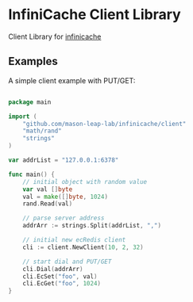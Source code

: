 # InfiniCache Client Library

Client Library for [infinicache](https://github.com/mason-leap-lab/infinicache)


## Examples
A simple client example with PUT/GET:
```go

package main

import (
	"github.com/mason-leap-lab/infinicache/client"
	"math/rand"
	"strings"
)

var addrList = "127.0.0.1:6378"

func main() {
	// initial object with random value
	var val []byte
	val = make([]byte, 1024)
	rand.Read(val)

	// parse server address
	addrArr := strings.Split(addrList, ",")

	// initial new ecRedis client
	cli := client.NewClient(10, 2, 32)

	// start dial and PUT/GET
	cli.Dial(addrArr)
	cli.EcSet("foo", val)
	cli.EcGet("foo", 1024)
}
```
